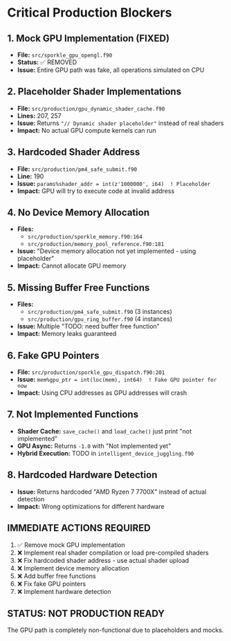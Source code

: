 # Critical Production Blockers

## 1. Mock GPU Implementation (FIXED)
- **File:** `src/sporkle_gpu_opengl.f90` 
- **Status:** ✅ REMOVED
- **Issue:** Entire GPU path was fake, all operations simulated on CPU

## 2. Placeholder Shader Implementations
- **File:** `src/production/gpu_dynamic_shader_cache.f90`
- **Lines:** 207, 257
- **Issue:** Returns `"// Dynamic shader placeholder"` instead of real shaders
- **Impact:** No actual GPU compute kernels can run

## 3. Hardcoded Shader Address
- **File:** `src/production/pm4_safe_submit.f90`
- **Line:** 190
- **Issue:** `params%shader_addr = int(z'1000000', i64)  ! Placeholder`
- **Impact:** GPU will try to execute code at invalid address

## 4. No Device Memory Allocation
- **Files:** 
  - `src/production/sporkle_memory.f90:164`
  - `src/production/memory_pool_reference.f90:181`
- **Issue:** "Device memory allocation not yet implemented - using placeholder"
- **Impact:** Cannot allocate GPU memory

## 5. Missing Buffer Free Functions
- **Files:**
  - `src/production/pm4_safe_submit.f90` (3 instances)
  - `src/production/gpu_ring_buffer.f90` (4 instances)
- **Issue:** Multiple "TODO: need buffer free function"
- **Impact:** Memory leaks guaranteed

## 6. Fake GPU Pointers
- **File:** `src/production/sporkle_gpu_dispatch.f90:201`
- **Issue:** `mem%gpu_ptr = int(loc(mem), int64)  ! Fake GPU pointer for now`
- **Impact:** Using CPU addresses as GPU addresses will crash

## 7. Not Implemented Functions
- **Shader Cache:** `save_cache()` and `load_cache()` just print "not implemented"
- **GPU Async:** Returns `-1.0` with "Not implemented yet"
- **Hybrid Execution:** TODO in `intelligent_device_juggling.f90`

## 8. Hardcoded Hardware Detection
- **Issue:** Returns hardcoded "AMD Ryzen 7 7700X" instead of actual detection
- **Impact:** Wrong optimizations for different hardware

## IMMEDIATE ACTIONS REQUIRED

1. ✅ Remove mock GPU implementation
2. ❌ Implement real shader compilation or load pre-compiled shaders
3. ❌ Fix hardcoded shader address - use actual shader upload
4. ❌ Implement device memory allocation
5. ❌ Add buffer free functions
6. ❌ Fix fake GPU pointers
7. ❌ Implement hardware detection

## STATUS: NOT PRODUCTION READY

The GPU path is completely non-functional due to placeholders and mocks.